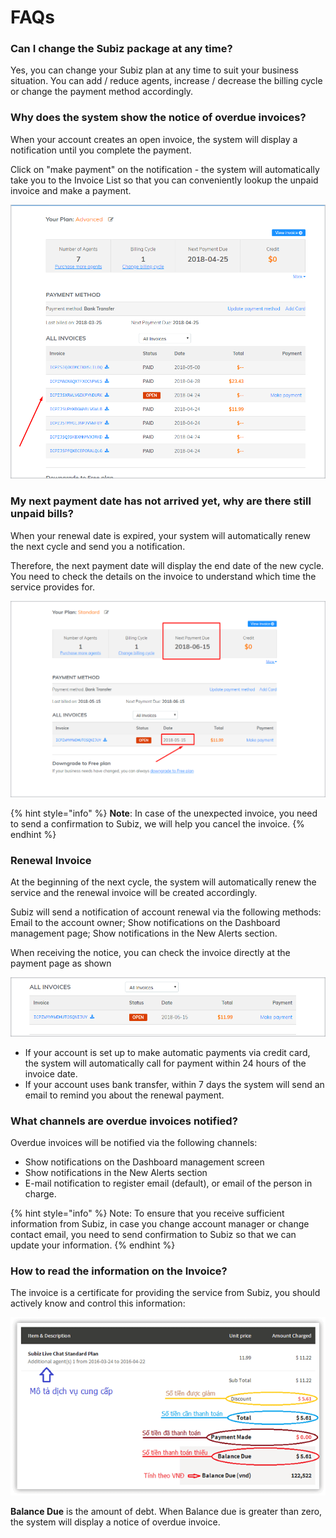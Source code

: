 # FAQs

### Can I change the Subiz package at any time?

Yes, you can change your Subiz plan at any time to suit your business situation. You can add / reduce agents, increase / decrease the billing cycle or change the payment method accordingly.

### Why does the system show the notice of overdue invoices?

When your account creates an open invoice, the system will display a notification until you complete the payment.  
  
Click on "make payment" on the notification - the system will automatically take you to the Invoice List so that you can conveniently lookup the unpaid invoice and make a payment.

![Open Invoice](../.gitbook/assets/open-invoice.png)

### My next payment date has not arrived yet, why are there still unpaid bills?

When your renewal date is expired, your system will automatically renew the next cycle and send you a notification.  
  
Therefore, the next payment date will display the end date of the new cycle. You need to check the details on the invoice to understand which time the service provides for.

![Payment Date](../.gitbook/assets/payment-date.png)

{% hint style="info" %}
**Note**: In case  of the unexpected invoice, you need to send a confirmation to Subiz, we will help you cancel the invoice.
{% endhint %}

### Renewal Invoice

At the beginning of the next cycle, the system will automatically renew the service and the renewal invoice will be created accordingly.

Subiz will send a notification of account renewal via the following methods: Email to the account owner; Show notifications on the Dashboard management page; Show notifications in the New Alerts section.

When receiving the notice, you can check the invoice directly at the payment page as shown

![Renewal Invoice](../.gitbook/assets/renewal-invoice.png)

* If your account is set up to make automatic payments via credit card, the system will automatically call for payment within 24 hours of the invoice date.
* If your account uses bank transfer, within 7 days the system will send an email to remind you about the renewal payment.

### What channels are overdue invoices notified?

Overdue invoices will be notified via the following channels:

* Show notifications on the Dashboard management screen
* Show notifications in the New Alerts section
* E-mail notification to register email \(default\), or email of the person in charge.

{% hint style="info" %}
Note: To ensure that you receive sufficient information from Subiz, in case you change account manager or change contact email, you need to send confirmation to Subiz so that we can update your information.
{% endhint %}

### How to read the information on the Invoice?

The invoice is a certificate for providing the service from Subiz, you should actively know and control this information:

![Invoice Information](../.gitbook/assets/overdue-invoice_final.png)

**Balance Due** is the amount of debt. When Balance due is greater than zero, the system will display a notice of overdue invoice.

